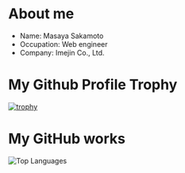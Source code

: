 # About me

- Name: Masaya Sakamoto
- Occupation: Web engineer
- Company: Imejin Co., Ltd.

# My Github Profile Trophy

[![trophy](https://github-profile-trophy.vercel.app/?username=Sakamoto0525)](https://github.com/Sakamoto0525/Sakamoto0525)

# My GitHub works

![Top Languages](https://github-readme-stats.vercel.app/api/top-langs/?username=Sakamoto0525&layout=compact&theme=buefy)

<!--
**Sakamoto0525/Sakamoto0525** is a ✨ _special_ ✨ repository because its `README.md` (this file) appears on your GitHub profile.

Here are some ideas to get you started:

- 🔭 I’m currently working on ...
- 🌱 I’m currently learning ...
- 👯 I’m looking to collaborate on ...
- 🤔 I’m looking for help with ...
- 💬 Ask me about ...
- 📫 How to reach me: ...
- 😄 Pronouns: ...
- ⚡ Fun fact: ...
-->
